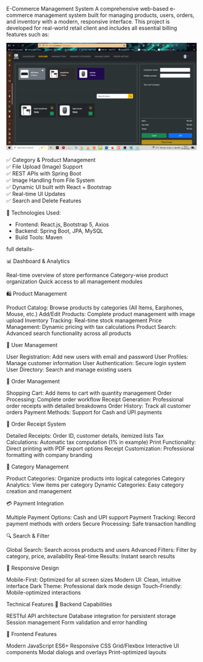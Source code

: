 E-Commerce Management System
A comprehensive web-based e-commerce management system built for managing products, users, orders, and inventory with a modern, responsive interface.
This project is developed for  real-world retail client and includes all essential billing features such as:

![image alt](https://github.com/MrutyunjoyMurmu/EcomDas/blob/e228d5c4bf4638f02005bce18709a6ebf57ecdaf/Screenshot%20(1906).png)

✅ Category & Product Management  
✅ File Upload (Image) Support  
✅ REST APIs with Spring Boot  
✅ Image Handling from File System  
✅ Dynamic UI built with React + Bootstrap  
✅ Real-time UI Updates  
✅ Search and Delete Features  


🔧 Technologies Used:
- Frontend: React.js, Bootstrap 5, Axios
- Backend: Spring Boot, JPA, MySQL
- Build Tools: Maven



full details-

📊 Dashboard & Analytics

Real-time overview of store performance
Category-wise product organization
Quick access to all management modules

🛍️ Product Management

Product Catalog: Browse products by categories (All Items, Earphones, Mouse, etc.)
Add/Edit Products: Complete product management with image upload
Inventory Tracking: Real-time stock management
Price Management: Dynamic pricing with tax calculations
Product Search: Advanced search functionality across all products

👥 User Management

User Registration: Add new users with email and password
User Profiles: Manage customer information
User Authentication: Secure login system
User Directory: Search and manage existing users

🛒 Order Management

Shopping Cart: Add items to cart with quantity management
Order Processing: Complete order workflow
Receipt Generation: Professional order receipts with detailed breakdowns
Order History: Track all customer orders
Payment Methods: Support for Cash and UPI payments

📄 Order Receipt System

Detailed Receipts: Order ID, customer details, itemized lists
Tax Calculations: Automatic tax computation (1% in example)
Print Functionality: Direct printing with PDF export options
Receipt Customization: Professional formatting with company branding

🏪 Category Management

Product Categories: Organize products into logical categories
Category Analytics: View items per category
Dynamic Categories: Easy category creation and management

💳 Payment Integration

Multiple Payment Options: Cash and UPI support
Payment Tracking: Record payment methods with orders
Secure Processing: Safe transaction handling

🔍 Search & Filter

Global Search: Search across products and users
Advanced Filters: Filter by category, price, availability
Real-time Results: Instant search results

📱 Responsive Design

Mobile-First: Optimized for all screen sizes
Modern UI: Clean, intuitive interface
Dark Theme: Professional dark mode design
Touch-Friendly: Mobile-optimized interactions

Technical Features
🔧 Backend Capabilities

RESTful API architecture
Database integration for persistent storage
Session management
Form validation and error handling

🎨 Frontend Features

Modern JavaScript ES6+
Responsive CSS Grid/Flexbox
Interactive UI components
Modal dialogs and overlays
Print-optimized layouts
